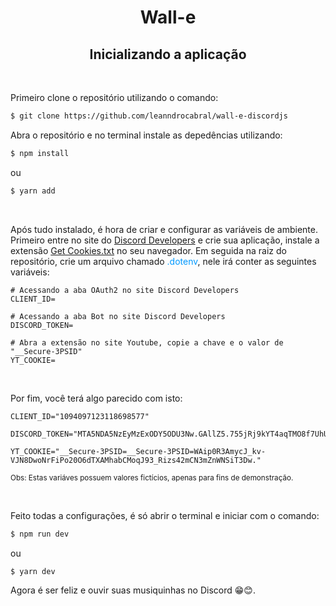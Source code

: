 <h1 align= "center">Wall-e</h1>

<h2 align= "center">Inicializando a aplicação</h2>

<br/>

<p>Primeiro clone o repositório utilizando o comando:</p>

```bash
$ git clone https://github.com/leanndrocabral/wall-e-discordjs
```

<p>Abra o repositório e no terminal instale as depedências utilizando:</p>

```bash
$ npm install
```

<p>ou</p>

```bash
$ yarn add
```

<br/>

<p> Após tudo instalado, é hora de criar e configurar as variáveis de ambiente. Primeiro entre no site do 
<a href="https://discord.com/developers/applications" target="_blank">Discord Developers</a> e crie sua aplicação, instale a extensão <a href="https://chrome.google.com/webstore/detail/open-cookiestxt/gdocmgbfkjnnpapoeobnolbbkoibbcif" target="_blank">Get Cookies.txt</a> no seu navegador. Em seguida na raiz do repositório, crie um arquivo chamado <span style="color:#0099ff">.dotenv</span>, nele irá conter as seguintes variáveis:</p>

```
# Acessando a aba OAuth2 no site Discord Developers
CLIENT_ID= 

# Acessando a aba Bot no site Discord Developers
DISCORD_TOKEN=

# Abra a extensão no site Youtube, copie a chave e o valor de "__Secure-3PSID"
YT_COOKIE=
```

<br/>

<p>Por fim, você terá algo parecido com isto: </p>

```
CLIENT_ID="1094097123118698577"

DISCORD_TOKEN="MTA5NDA5NzEyMzExODY5ODU3Nw.GAllZ5.755jRj9kYT4aqTMO8f7UhUalVEQwi63lbt1CFg"

YT_COOKIE="__Secure-3PSID=__Secure-3PSID=WAip0R3AmycJ_kv-VJN8DwoNrFiPo20O6dTXAMhabCMoqJ93_Rizs42mCN3mZnWNSiT3Dw."
```

<p><small>Obs: Estas variáves possuem valores fictícios, apenas para fins de demonstração.</small></p>

<br/>

<p>Feito todas a configurações, é só abrir o terminal e iniciar com o comando:</p>

```bash
$ npm run dev
```

ou

```bash
$ yarn dev
```

<p>Agora é ser feliz e ouvir suas musiquinhas no Discord 😁😊.</p>


